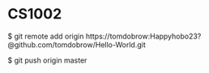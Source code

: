 CS1002
======
$ git remote add origin https://tomdobrow:Happyhobo23?@github.com/tomdobrow/Hello-World.git

$ git push origin master